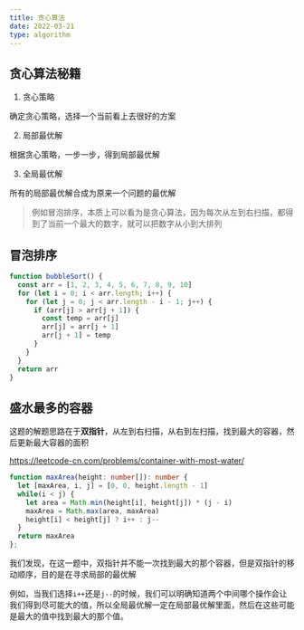 ```yaml
---
title: 贪心算法
date: 2022-03-21
type: algorithm
---
```


## 贪心算法秘籍

1. 贪心策略

确定贪心策略，选择一个当前看上去很好的方案

2. 局部最优解

根据贪心策略，一步一步，得到局部最优解

3. 全局最优解

所有的局部最优解合成为原来一个问题的最优解

> 例如冒泡排序，本质上可以看为是贪心算法，因为每次从左到右扫描，都得到了当前一个最大的数字，就可以把数字从小到大排列
## 冒泡排序

```js
function bubbleSort() {
  const arr = [1, 2, 3, 4, 5, 6, 7, 8, 9, 10]
  for (let i = 0; i < arr.length; i++) {
    for (let j = 0; j < arr.length - i - 1; j++) {
      if (arr[j] > arr[j + 1]) {
        const temp = arr[j]
        arr[j] = arr[j + 1]
        arr[j + 1] = temp
      }
    }
  }
  return arr
}
```

## 盛水最多的容器

这题的解题思路在于**双指针**，从左到右扫描，从右到左扫描，找到最大的容器，然后更新最大容器的面积

<https://leetcode-cn.com/problems/container-with-most-water/>

```ts
function maxArea(height: number[]): number {
  let [maxArea, i, j] = [0, 0, height.length - 1]
  while(i < j) {
    let area = Math.min(height[i], height[j]) * (j - i)
    maxArea = Math.max(area, maxArea)
    height[i] < height[j] ? i++ : j--
  }
  return maxArea
};
```

我们发现，在这一题中，双指针并不能一次找到最大的那个容器，但是双指针的移动顺序，目的是在寻求局部的最优解

例如，当我们选择`i++`还是`j--`的时候，我们可以明确知道两个中间哪个操作会让我们得到尽可能大的值，所以全局最优解一定在局部最优解里面，然后在这些可能是最大的值中找到最大的那个值。